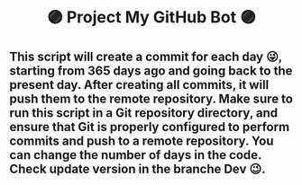 # <div align="center">🟣 Project My GitHub Bot 🟣</div>

## This script will create a commit for each day 😜, starting from 365 days ago and going back to the present day. After creating all commits, it will push them to the remote repository. Make sure to run this script in a Git repository directory, and ensure that Git is properly configured to perform commits and push to a remote repository. You can change the number of days in the code. Check update version in the branche Dev 😉.
